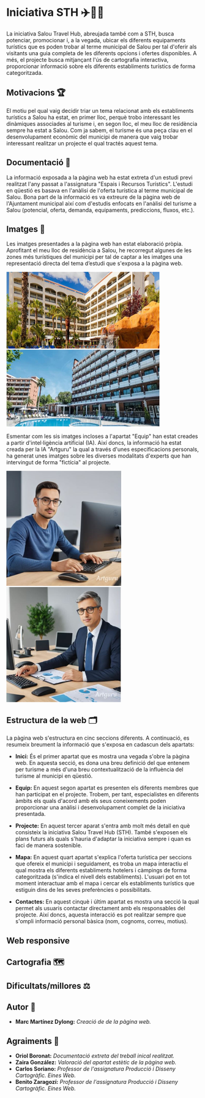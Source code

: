 # Iniciativa STH ✈️🏬📌
La iniciativa Salou Travel Hub, abreujada també com a STH, busca potenciar, promocionar i, a la vegada, ubicar els diferents equipaments turístics que es poden trobar al terme municipal de Salou per tal d'oferir als visitants una guia completa de les diferents opcions i ofertes disponibles. A més, el projecte busca mitjançant l'ús de cartografia interactiva, proporcionar informació sobre els diferents establiments turístics de forma categoritzada.

## Motivacions 🏆
El motiu pel qual vaig decidir triar un tema relacionat amb els establiments turístics a Salou ha estat, en primer lloc, perquè trobo interessant les dinàmiques associades al turisme i, en segon lloc, el meu lloc de residència sempre ha estat a Salou. Com ja sabem, el turisme és una peça clau en el desenvolupament econòmic del municipi de manera que vaig trobar interessant realitzar un projecte el qual tractés aquest tema.

## Documentació 📄
La informació exposada a la pàgina web ha estat extreta d'un estudi previ realitzat l'any passat a l'assignatura "Espais i Recursos Turístics". L'estudi en qüestió es basava en l'anàlisi de l'oferta turística al terme municipal de Salou. Bona part de la informació es va extreure de la pàgina web de l'Ajuntament municipal així com d'estudis enfocats en l'anàlisi del turisme a Salou (potencial, oferta, demanda, equipaments, prediccions, fluxos, etc.).

## Imatges 📸
Les imatges presentades a la pàgina web han estat elaboració pròpia. Aprofitant el meu lloc de residència a Salou, he recorregut algunes de les zones més turístiques del municipi per tal de captar a les imatges una representació directa del tema d’estudi que s'exposa a la pàgina web.

<img src="./fotos/Img2.png" width="400" height="200">  <img src="fotos/Img3.png" width="400" height="200">

Esmentar com les sis imatges incloses a l'apartat "Equip" han estat creades a partir d'intel·ligència artificial (IA). Així doncs, la informació ha estat creada per la IA "Artguru" la qual a través d'unes especificacions personals, ha generat unes imatges sobre les diverses modalitats d'experts que han intervingut de forma "fictícia" al projecte.  

<img src="fotos/Ima4IA.JPG" width="300" height="300">  <img src="fotos/Img7IA.JPG" width="300" height="300">

## Estructura de la web 🗂️
La pàgina web s'estructura en cinc seccions diferents. A continuació, es resumeix breument la informació que s'exposa en cadascun dels apartats:

- **Inici:** És el primer apartat que es mostra una vegada s'obre la pàgina web. En aquesta secció, es dona una breu definició del que entenem per turisme a més d'una breu contextualització de la influència del turisme al municipi en qüestió.

- **Equip:** En aquest segon apartat es presenten els diferents membres que han participat en el projecte. Trobem, per tant, especialistes en diferents àmbits els quals d'acord amb els seus coneixements poden proporcionar una anàlisi i desenvolupament complet de la iniciativa presentada.

- **Projecte:** En aquest tercer aparat s'entra amb molt més detall en què consisteix la iniciativa Salou Travel Hub (STH). També s'exposen els plans futurs als quals s'hauria d'adaptar la iniciativa sempre i quan es faci de manera sostenible.

- **Mapa:** En aquest quart apartat s'explica l'oferta turística per seccions que ofereix el municipi i seguidament, es troba un mapa interactiu el qual mostra els diferents establiments hotelers i càmpings de forma categoritzada (s'indica el nivell dels establiments). L'usuari pot en tot moment interactuar amb el mapa i cercar els establiments turístics que estiguin dins de les seves preferències o possibilitats.

- **Contactes:** En aquest cinquè i últim apartat es mostra una secció la qual permet als usuaris contactar directament amb els responsables del projecte. Així doncs, aquesta interacció es pot realitzar sempre que s'ompli informació personal bàsica (nom, cognoms, correu, motius).

## Web responsive 

## Cartografia 🗺️

## Dificultats/millores ⚖️

## Autor 📝
- **Marc Martínez Dylong:** _Creació de de la pàgina web._

## Agraiments 🎁
- **Oriol Boronat:** _Documentació extreta del treball inical realitzat._
- **Zaira González:** _Valoració del apartat estètic de la pàgina web._
- **Carlos Soriano:** _Professor de l'assignatura Producció i Disseny Cartogràfic. Eines Web._
- **Benito Zaragozí:** _Professor de l'assignatura Producció i Disseny Cartogràfic. Eines Web._
 
